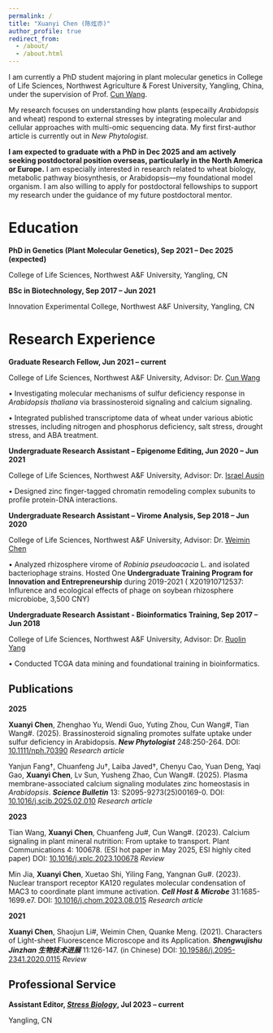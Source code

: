 ```yaml
---
permalink: /
title: "Xuanyi Chen (陈炫亦)"
author_profile: true
redirect_from: 
  - /about/
  - /about.html
---
```


I am currently a PhD student majoring in plant molecular genetics in College of Life Sciences, Northwest Agriculture & Forest University, Yangling, China, under the supervision of Prof. <a href="https://life.nwafu.edu.cn/szdw/js2/809883e95b9a42acab50c5e348281e96.htm">Cun Wang</a>. 

My research focuses on understanding how plants (especailly <i>Arabidopsis</i> and wheat) respond to external stresses by integrating molecular and cellular approaches with multi-omic sequencing data. My first first-author article is currently out in <i>New Phytologist</i>. 

<b>I am expected to graduate with a PhD in Dec 2025 and am actively seeking postdoctoral position overseas, particularly in the North America or Europe.</b> I am especially interested in research related to wheat biology, metabolic pathway biosynthesis, or Arabidopsis—my foundational model organism. I am also willing to apply for postdoctoral fellowships to support my research under the guidance of my future postdoctoral mentor. 

Education
======
**PhD in Genetics (Plant Molecular Genetics), Sep 2021 – Dec 2025 (expected)**

College of Life Sciences, Northwest A&F University, Yangling, CN


**BSc in Biotechnology, Sep 2017 – Jun 2021**

Innovation Experimental College, Northwest A&F University, Yangling, CN

Research Experience
======
**Graduate Research Fellow, Jun 2021 – current**

College of Life Sciences, Northwest A&F University, Advisor: Dr. <a href="https://life.nwafu.edu.cn/szdw/js2/809883e95b9a42acab50c5e348281e96.htm">Cun Wang</a>

• Investigating molecular mechanisms of sulfur deficiency response in <i>Arabidopsis thaliana</i> via brassinosteroid signaling and calcium signaling.

• Integrated published transcriptome data of wheat under various abiotic stresses, including nitrogen and phosphorus deficiency, salt stress, drought stress, and ABA treatment.


**Undergraduate Research Assistant – Epigenome Editing, Jun 2020 – Jun 2021**

College of Life Sciences, Northwest A&F University, Advisor: Dr. <a href="https://life.nwafu.edu.cn/szdw/js2/aaab4cec07dd404d99f90a6429ef20c6.htm">Israel Ausin</a>

• Designed zinc finger-tagged chromatin remodeling complex subunits to profile protein-DNA interactions.


**Undergraduate Research Assistant – Virome Analysis, Sep 2018 – Jun 2020**

College of Life Sciences, Northwest A&F University, Advisor: Dr. <a href="https://life.nwafu.edu.cn/szdw/js2/de6b430e28de44928084be75a6bfc177.htm">Weimin Chen</a>

• Analyzed rhizosphere virome of <i>Robinia pseudoacacia</i> L. and isolated bacteriophage strains. Hosted One <b>Undergraduate Training Program for Innovation and Entrepreneurship</b> during 2019-2021 ( X201910712537: Influrence and ecological effects of phage on soybean rhizosphere microbiobe, 3,500 CNY)


**Undergraduate Research Assistant - Bioinformatics Training, Sep 2017 – Jun 2018**

College of Life Sciences, Northwest A&F University, Advisor: Dr. <a href="https://life.nwafu.edu.cn/szdw/js2/173930.htm">Ruolin Yang</a>

• Conducted TCGA data mining and foundational training in bioinformatics. 


Publications
------
**2025**

<b>Xuanyi Chen</b>, Zhenghao Yu, Wendi Guo, Yuting Zhou, Cun Wang#, Tian Wang#. (2025). Brassinosteroid signaling promotes sulfate uptake under sulfur deficiency in Arabidopsis. <b><i>New Phytologist</i></b> 248:250-264. DOI: <a href="https://nph.onlinelibrary.wiley.com/doi/10.1111/nph.70390">10.1111/nph.70390</a> <i>Research article</i> 


Yanjun Fang†, Chuanfeng Ju†, Laiba Javed†, Chenyu Cao, Yuan Deng, Yaqi Gao, <b>Xuanyi Chen</b>, Lv Sun, Yusheng Zhao, Cun Wang#. (2025). Plasma membrane-associated calcium signaling modulates zinc homeostasis in <i>Arabidopsis</i>. <b><i>Science Bulletin</i></b> 13: S2095-9273(25)00169-0. DOI: <a href="https://www.sciencedirect.com/science/article/pii/S2095927325001690">10.1016/j.scib.2025.02.010</a> <i>Research article</i> 


**2023**

Tian Wang, <b>Xuanyi Chen</b>, Chuanfeng Ju#, Cun Wang#. (2023). Calcium signaling in plant mineral nutrition: From uptake to transport. Plant Communications 4: 100678. (ESI hot paper in May 2025, ESI highly cited paper) DOI: <a href="https://www.sciencedirect.com/science/article/pii/S2590346223002067">10.1016/j.xplc.2023.100678</a> <i>Review</i> 


Min Jia, <b>Xuanyi Chen</b>, Xuetao Shi, Yiling Fang, Yangnan Gu#. (2023). Nuclear transport receptor KA120 regulates molecular condensation of MAC3 to coordinate plant immune activation. <b><i>Cell Host & Microbe</i></b> 31:1685-1699.e7. DOI: <a href="https://www.sciencedirect.com/science/article/pii/S1931312823003402">10.1016/j.chom.2023.08.015</a> <i>Research article</i>


**2021**

<b>Xuanyi Chen</b>, Shaojun Li#, Weimin Chen, Quanke Meng. (2021). Characters of Light-sheet Fluorescence Microscope and its Application. <b><i>Shengwujishu Jinzhan 生物技术进展</i></b> 11:126-147. (in Chinese) DOI: <a href="https://www.swjsjz.cn/CN/10.19586/j.2095-2341.2020.0115">10.19586/j.2095-2341.2020.0115</a> <i>Review</i>


Professional Service
------
<b>Assistant Editor, <i><a href="https://www.springer.com/journal/44154">Stress Biology</a></i>, Jul 2023 – current</b>

Yangling, CN
